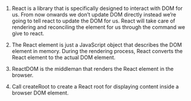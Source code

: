 ###
1. React is a library that is specifically designed to interact with DOM for us. From now onwards we don’t update DOM directly instead we’re going to tell react to update the DOM for us. React will take care of rendering and reconciling the element for us through the command we give to react.

2. The React element is just a JavaScript object that describes the DOM element in memory. During the rendering process, React converts the React element to the actual DOM element.

3.  ReactDOM is the middleman that renders the React element in the browser.

4. Call createRoot to create a React root for displaying content inside a browser DOM element.